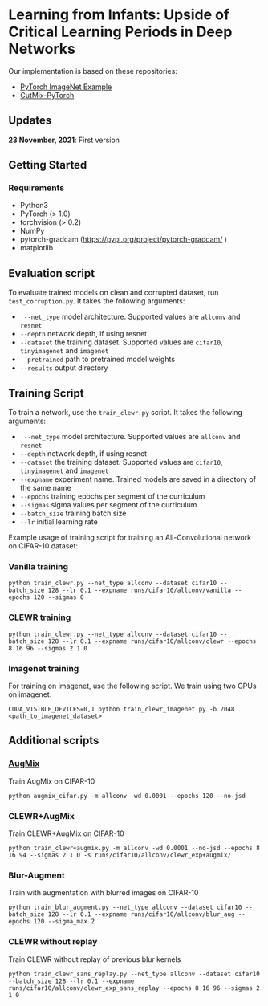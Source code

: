 # Learning from Infants: Upside of Critical Learning Periods in Deep Networks
 
Our implementation is based on these repositories:
- [PyTorch ImageNet Example](https://github.com/pytorch/examples/tree/master/imagenet)
- [CutMix-PyTorch](https://github.com/clovaai/CutMix-PyTorch)



## Updates
**23 November, 2021**: First version

## Getting Started
### Requirements
- Python3
- PyTorch (> 1.0)
- torchvision (> 0.2)
- NumPy
- pytorch-gradcam (https://pypi.org/project/pytorch-gradcam/ )
- matplotlib

## Evaluation script

To evaluate trained models on clean and corrupted dataset, run ```test_corruption.py```. It takes the following arguments:

 - ``` --net_type``` model architecture. Supported values are ```allconv``` and ```resnet```
  - ```--depth``` network depth, if using resnet
  - ```--dataset``` the training dataset. Supported values are ```cifar10```, ```tinyimagenet``` and ```imagenet```
  - ```--pretrained``` path to pretrained model weights
  - ```--results``` output directory


## Training Script

To train a network, use the ```train_clewr.py``` script. It takes the following arguments:
  
  - ``` --net_type``` model architecture. Supported values are ```allconv``` and ```resnet```
  - ```--depth``` network depth, if using resnet
  - ```--dataset``` the training dataset. Supported values are ```cifar10```, ```tinyimagenet``` and ```imagenet```
  - ```--expname``` experiment name. Trained models are saved in a directory of the same name
  - ```--epochs``` training epochs per segment of the curriculum
  - ```--sigmas``` sigma values per segment of the curriculum
  - ```--batch_size``` training batch size
  - ```--lr``` initial learning rate

Example usage of training script for training an All-Convolutional network on CIFAR-10 dataset:

### Vanilla training
```
python train_clewr.py --net_type allconv --dataset cifar10 --batch_size 128 --lr 0.1 --expname runs/cifar10/allconv/vanilla --epochs 120 --sigmas 0
```

### CLEWR training
```
python train_clewr.py --net_type allconv --dataset cifar10 --batch_size 128 --lr 0.1 --expname runs/cifar10/allconv/clewr --epochs 8 16 96 --sigmas 2 1 0
```

### Imagenet training
For training on imagenet, use the following script. We train using two GPUs on imagenet. 
```
CUDA_VISIBLE_DEVICES=0,1 python train_clewr_imagenet.py -b 2048 <path_to_imagenet_dataset>
```

## Additional scripts

### [AugMix](https://github.com/google-research/augmix)
Train AugMix on CIFAR-10 
```
python augmix_cifar.py -m allconv -wd 0.0001 --epochs 120 --no-jsd 
```

### CLEWR+AugMix
Train CLEWR+AugMix on CIFAR-10
```
python train_clewr+augmix.py -m allconv -wd 0.0001 --no-jsd --epochs 8 16 94 --sigmas 2 1 0 -s runs/cifar10/allconv/clewr_exp+augmix/
```

### Blur-Augment
Train with augmentation with blurred images on CIFAR-10
```
python train_blur_augment.py --net_type allconv --dataset cifar10 --batch_size 128 --lr 0.1 --expname runs/cifar10/allconv/blur_aug --epochs 120 --sigma_max 2
```
### CLEWR without replay
Train CLEWR without replay of previous blur kernels
```
python train_clewr_sans_replay.py --net_type allconv --dataset cifar10 --batch_size 128 --lr 0.1 --expname runs/cifar10/allconv/clewr_exp_sans_replay --epochs 8 16 96 --sigmas 2 1 0 
```